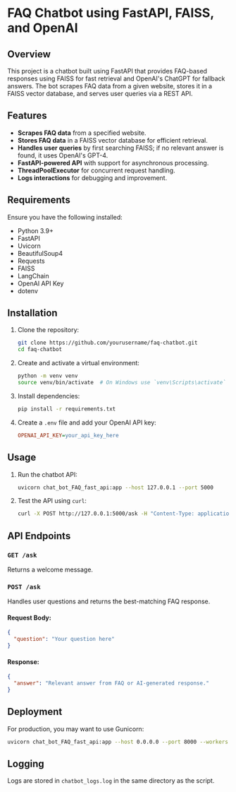 # FAQ Chatbot using FastAPI, FAISS, and OpenAI

## Overview
This project is a chatbot built using FastAPI that provides FAQ-based responses using FAISS for fast retrieval and OpenAI's ChatGPT for fallback answers. The bot scrapes FAQ data from a given website, stores it in a FAISS vector database, and serves user queries via a REST API.

## Features
- **Scrapes FAQ data** from a specified website.
- **Stores FAQ data** in a FAISS vector database for efficient retrieval.
- **Handles user queries** by first searching FAISS; if no relevant answer is found, it uses OpenAI's GPT-4.
- **FastAPI-powered API** with support for asynchronous processing.
- **ThreadPoolExecutor** for concurrent request handling.
- **Logs interactions** for debugging and improvement.

## Requirements
Ensure you have the following installed:

- Python 3.9+
- FastAPI
- Uvicorn
- BeautifulSoup4
- Requests
- FAISS
- LangChain
- OpenAI API Key
- dotenv

## Installation

1. Clone the repository:
   ```sh
   git clone https://github.com/yourusername/faq-chatbot.git
   cd faq-chatbot
   ```

2. Create and activate a virtual environment:
   ```sh
   python -m venv venv
   source venv/bin/activate  # On Windows use `venv\Scripts\activate`
   ```

3. Install dependencies:
   ```sh
   pip install -r requirements.txt
   ```

4. Create a `.env` file and add your OpenAI API key:
   ```ini
   OPENAI_API_KEY=your_api_key_here
   ```

## Usage

1. Run the chatbot API:
   ```sh
   uvicorn chat_bot_FAQ_fast_api:app --host 127.0.0.1 --port 5000
   ```

2. Test the API using `curl`:
   ```sh
   curl -X POST http://127.0.0.1:5000/ask -H "Content-Type: application/json" -d '{"question": "Can I afford an education in Canada?"}'
   ```

## API Endpoints

### `GET /ask`
Returns a welcome message.

### `POST /ask`
Handles user questions and returns the best-matching FAQ response.

#### Request Body:
```json
{
  "question": "Your question here"
}
```

#### Response:
```json
{
  "answer": "Relevant answer from FAQ or AI-generated response."
}
```

## Deployment
For production, you may want to use Gunicorn:
```sh
uvicorn chat_bot_FAQ_fast_api:app --host 0.0.0.0 --port 8000 --workers 4
```

## Logging
Logs are stored in `chatbot_logs.log` in the same directory as the script.

